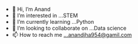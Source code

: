 - 👋 Hi, I’m Anand
- 👀 I’m interested in ...STEM
- 🌱 I’m currently learning ...Python
- 💞️ I’m looking to collaborate on ...Data science
- 📫 How to reach me ...anandjha954@gamil.com

<!---
anandjha59/anandjha59 is a ✨ special ✨ repository because its `README.md` (this file) appears on your GitHub profile.
You can click the Preview link to take a look at your changes.
--->
